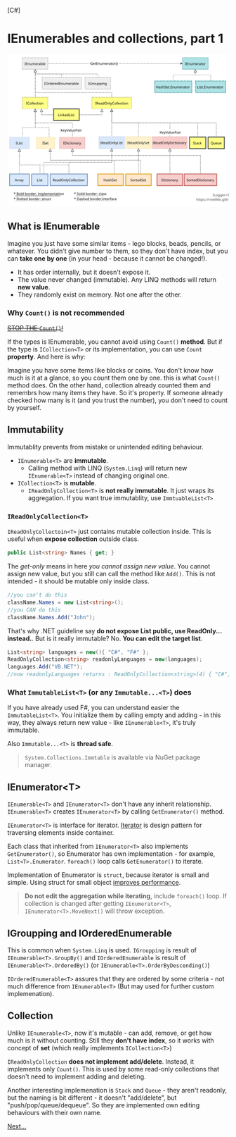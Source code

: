 [C#]
# IEnumerables and collections, part 1
![IEnumerable inheritance map](files/ienumerable/collection.svg)

## What is IEnumerable

Imagine you just have some similar items - lego blocks, beads, pencils, or whatever. You didn't give number to them, so they don't have index, but you can **take one by one** (in your head - because it cannot be changed!).

* It has order internally, but it doesn't expose it.
* The value never changed (immutable). Any LINQ methods will return **new value**.
* They randomly exist on memory. Not one after the other.

### Why `Count()` is not recommended

<s>[STOP THE `Count()`!](https://twitter.com/realdonaldtrump/status/1324353932022480896)</s>

If the types is IEnumerable, you cannot avoid using `Count()` **method**. But if the type is `ICollection<T>` or its implementation, you can use `Count` **property**. And here is why:

Imagine you have some items like blocks or coins. You don't know  how much is it at a glance, so you count them one by one. this is what `Count()` method does. On the other hand, collection already counted them and remembrs how many items they have. So it's property. If someone already checked how many is it (and you trust the number), you don't need to count by yourself.

## Immutability

Immutablity prevents from mistake or unintended editing behaviour.

* `IEnumerable<T>` are **immutable**.
  * Calling method with LINQ (`System.Linq`) will return new `IEnumerable<T>` instead of changing original one.
* `ICollection<T>` is **mutable**.
  * `IReadOnlyCollection<T>` is **not really immutable**. It just wraps its aggregation. If you want true immutablity, use `ImmtuableList<T>`

### `IReadOnlyCollection<T>`

`IReadOnlyCollectoin<T>` just contains mutable collection inside. This is useful when **expose collection** outside class.

```csharp
public List<string> Names { get; }
```

The *get-only* means in here *you cannot assign new value*. You cannot assign new value, but you still can call the method like `Add()`. This is not intended - it should be mutable only inside class.

```csharp
//you can't do this
className.Names = new List<string>();
//you CAN do this
className.Names.Add("John");
```

That's why .NET guideline say **do not expose List public, use ReadOnly... instead.**. But is it really immutable? No. **You can edit the target list**.

```csharp
List<string> languages = new(){ "C#", "F#" };
ReadOnlyCollection<string> readonlyLanguages = new(languages);
languages.Add("VB.NET");
//now readonlyLanguages returns : ReadOnlyCollection<string>(4) { "C#", "F#", "VB.NET" }
```

### What `ImmutableList<T>` (or any `Immutable...<T>`) does

If you have already used F#, you can understand easier the `ImmutableList<T>`. You initialize them by calling empty and adding - in this way, they always return new value - like `IEnumerable<T>`, it's truly immutable.

Also `Immutable...<T>` is **thread safe**.

> `System.Collections.Immtable` is available via NuGet package manager.

## IEnumerator&lt;T&gt;

`IEnumerable<T>` and `IEnumerator<T>` don't have any inherit relationship. `IEnumerable<T>` creates `IEnumerator<T>` by calling `GetEnumerator()` method.

`IEnumerator<T>` is interface for iterator. [Iterator](https://en.wikipedia.org/wiki/Iterator_pattern) is design pattern for traversing elements inside container.

Each class that inherited from `IEnumerator<T>` also implements `GetEnumerator()`, so Enumerator has own implementation - for example, `List<T>.Enumerator`. `foreach()` loop calls `GetEnumerator()` to iterate.

Implementation of Enumerator is `struct`, because iterator is small and simple. Using struct for small object [improves performance](https://softwareengineering.stackexchange.com/questions/411302/why-listt-enumerator-is-struct).

> **Do not edit the aggregation while iterating**, include `foreach()` loop. If collection is changed after getting `IEnumerator<T>`, `IEnumerator<T>.MoveNext()` will throw exception.

## IGroupping and IOrderedEnumerable

This is common when `System.Linq` is used. `IGroupping` is result of `IEnumerable<T>.GroupBy()` and `IOrderedEnumerable` is result of `IEnumerable<T>.OrderedBy()` (or `IEnumerable<T>.OrderByDescending()`)

`IOrderedEnumerable<T>` assures that they are ordered by some criteria - not much difference from `IEnumerable<T>` (But may used for further custom implemenation).

## Collection

Unlike `IEnumerable<T>`, now it's mutable - can add, remove, or get how much is it without counting. Still they **don't have index**, so it works with concept of **set** (which really implements `ICollection<T>`)

`IReadOnlyCollection` **does not implement add/delete**. Instead, it implements only `Count()`. This is used by some read-only collections that doesn't need to implement adding and deleting.

Another interesting implemenation is `Stack` and `Queue` - they aren't readonly, but the naming is bit different - it doesn't "add/delete", but "push/pop/queue/dequeue". So they are implemented own editing behaviours with their own name.

[Next...](posts/ienumerable-part2)
